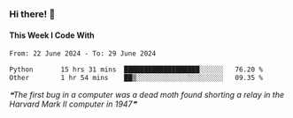 ### Hi there! 👋

#### This Week I Code With
<!--START_SECTION:waka-->

```txt
From: 22 June 2024 - To: 29 June 2024

Python       15 hrs 31 mins  ███████████████████░░░░░░   76.20 %
Other        1 hr 54 mins    ██▒░░░░░░░░░░░░░░░░░░░░░░   09.35 %
```

<!--END_SECTION:waka-->

<!--STARTS_HERE_QUOTE_README-->
<i>❝The first bug in a computer was a dead moth found shorting a relay in the Harvard Mark II computer in 1947❞</i>
<!--ENDS_HERE_QUOTE_README-->
